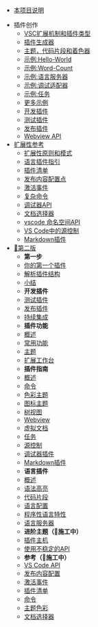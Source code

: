 * [本项目说明](/)
<!-- * 快速入门 -->
* 插件创作
    * [VSC扩展机制和插件类型](extension-authoring/overview)
    * [插件生成器](extension-authoring/extension-generator)
    * [主题，代码片段和着色器](extension-authoring/themes-snippets-colorizers)
    * [示例:Hello-World](extension-authoring/example-hello-world)
    * [示例:Word-Count](extension-authoring/example-word-count)
    * [示例:语言服务器](extension-authoring/example-language-server)
    * [示例:调试适配器](extension-authoring/example-debug-adapter)
    * [示例:任务](extension-authoring/example-tasks)
    * [更多示例](extension-authoring/samples)
    * [开发插件](extension-authoring/developing-extensions)
    * [测试插件](extension-authoring/testing-extensions)
    * [发布插件](extension-authoring/publish-extension)
    * [Webview API](extension-authoring/webview-api)
* [扩展性参考](extensibility-reference/overview)
    * [扩展性原则和模式](extensibility-reference/principles-patterns)
    * [语言插件指引](extensibility-reference/language-extension-guidelines)
    * [插件清单](extensibility-reference/extension-manifest)
    * [发布内容配置点](extensibility-reference/contribution-points)
    * [激活事件](extensibility-reference/activation-events)
    * [复杂命令](extensibility-reference/vscode-api-commands)
    * [调试器API](extensibility-reference/api-debugging)
    * [文档选择器](extensibility-reference/document-selectors)
    * [vscode 命名空间API](extensibility-reference/vscode-api)
    * [VS Code中的源控制](extensibility-reference/api-scm)
    * [Markdown插件](extensibility-reference/api-markdown)
* [🚸第二版](/api/readme)
    * **第一步**
    * [你的第一个插件](/get-started/your-first-extension.md)
    * [解析插件结构](/get-started/extension-anatomy.md)
    * [小结](/get-started/wrapping-up.md)
    * **开发插件**
    * [测试插件](/working-with-extensions/testing-extension.md)
    * [发布插件](/working-with-extensions/publish-extension.md)
    * [持续集成](/working-with-extensions/continuous-integration.md)
    * **插件功能**
    * [概述](/extension-capabilities/readme.md)
    * [常用功能](/extension-capabilities/common-capabilities.md)
    * [主题](/extension-capabilities/theming.md)
    * [扩展工作台](/extension-capabilities/extending-workbench.md)
    * **插件指南**
    * [概述](/extension-guides/readme.md)
    * [命令](/extension-guides/command.md)
    * [色彩主题](/extension-guides/color-theme.md)
    * [图标主题](/extension-guides/icon-theme.md)
    * [树视图](/extension-guides/tree-view.md)
    * [Webview](/extension-guides/webview.md)
    * [虚拟文档](/extension-guides/virtual-documents.md)
    * [任务](/extension-guides/task-provider.md)
    * [源控制](/extension-guides/scm-provider.md)
    * [调试器插件](/extension-guides/debugger-extension.md)
    * [Markdown插件](/extension-guides/markdown-extension.md)
    * **语言插件**
    * [概述](/language-extensions/)
    * [语法高亮](/language-extensions/syntax-highlight-guide.md)
    * [代码片段](/language-extensions/snippet-guide.md)
    * [语言配置](/language-extensions/language-configuration-guide.md)
    * [程序性语言特性](/language-extensions/programmatic-language-features.md)
    * [语言服务器](/language-extensions/language-server-extension-guide.md)
    * **进阶主题（🚧施工中）**
    * [插件主机](/advanced-topics/extension-host.md)
    * [使用不稳定的API](/advanced-topics/using-proposed-api.md)
    * ️️**参考（🚧施工中）**
    * [VS Code API](/references/vscode-api.md)
    * [发布内容配置](/references/contribution-points.md)
    * [激活事件](/references/activation-events.md)
    * [插件清单](/references/extension-manifest.md)
    * [命令](/references/commands.md)
    * [主题色彩](/references/theme-color.md)
    * [文档选择器](/references/document-selector.md)